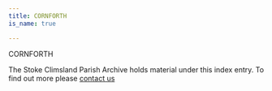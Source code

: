 ```yaml
---
title: CORNFORTH
is_name: true

---
```


CORNFORTH


The Stoke Climsland Parish Archive holds material under this index entry. To find out more please [contact us](/contact/)
